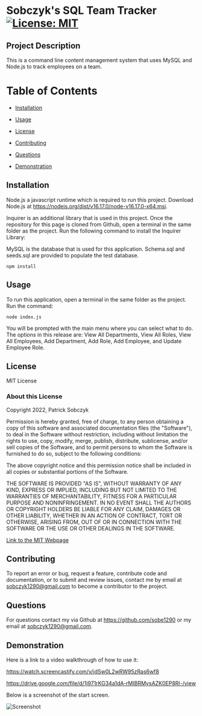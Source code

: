 # Sobczyk's SQL Team Tracker    [![License: MIT](https://img.shields.io/badge/License-MIT-yellow.svg)](https://opensource.org/licenses/MIT)

  ## Project Description 

  This is a command line content management system that uses MySQL and Node.js to track employees on a team.

  # Table of Contents

  - [Installation](#installation)

  - [Usage](#usage)

  - [License](#license)

  - [Contributing](#contributing)

  - [Questions](#questions)

  - [Demonstration](#demonstration)

    
  ## Installation 

  Node.js a javascript runtime which is required to run this project. Download Node.js at https://nodejs.org/dist/v16.17.0/node-v16.17.0-x64.msi. 

  Inquirer is an additional library that is used in this project. Once the repository for this page is cloned from Github, open a terminal in the same folder as the project. Run the following command to install the Inquirer Library:

  MySQL is the database that is used for this application. Schema.sql and seeds.sql are provided to populate the test database.

  ```
  npm install
  ```

  ## Usage 

  To run this application, open a terminal in the same folder as the project. Run the command:  

  ```
  node index.js
  ```

  You will be prompted with the main menu where you can select what to do. The options in this release are: View All Departments, View All Roles, View All Employees, Add Department, Add Role, Add Employee, and Update Employee Role.

  ## License 

  MIT License

  ### About this License 

  Copyright 2022, Patrick Sobczyk

  Permission is hereby granted, free of charge, to any person obtaining a copy of this software and associated documentation files (the "Software"), to deal in the Software without restriction, including without limitation the rights to use, copy, modify, merge, publish, distribute, sublicense, and/or sell copies of the Software, and to permit persons to whom the Software is furnished to do so, subject to the following conditions:

  The above copyright notice and this permission notice shall be included in all copies or substantial portions of the Software.

  THE SOFTWARE IS PROVIDED "AS IS", WITHOUT WARRANTY OF ANY KIND, EXPRESS OR IMPLIED, INCLUDING BUT NOT LIMITED TO THE WARRANTIES OF MERCHANTABILITY, FITNESS FOR A PARTICULAR PURPOSE AND NONINFRINGEMENT. IN NO EVENT SHALL THE AUTHORS OR COPYRIGHT HOLDERS BE LIABLE FOR ANY CLAIM, DAMAGES OR OTHER LIABILITY, WHETHER IN AN ACTION OF CONTRACT, TORT OR OTHERWISE, ARISING FROM, OUT OF OR IN CONNECTION WITH THE SOFTWARE OR THE USE OR OTHER DEALINGS IN THE SOFTWARE.

  [Link to the MIT Webpage](https://www.mit.edu/~amini/LICENSE.md)

  ## Contributing 

  To report an error or bug, request a feature, contribute code and documentation, or to submit and review issues, contact me by email at sobczyk1290@gmail.com to become a contributor to the project.

  ## Questions 

  For questions contact my via Github at https://github.com/sobe1290 or my email at sobczyk1290@gmail.com.

  ## Demonstration

  Here is a link to a video walkthrough of how to use it:

  https://watch.screencastify.com/v/jdSw0L2wRW95zRas6wf8

  https://drive.google.com/file/d/1j971rKG34a1dA-rMIBRMysAZK0EP8Rl-/view

  

  Below is a screenshot of the start screen.
  
  ![Screenshot](https://user-images.githubusercontent.com/26222624/192078095-b14f740e-47ac-4d50-8579-1368f9be67c4.jpg)
